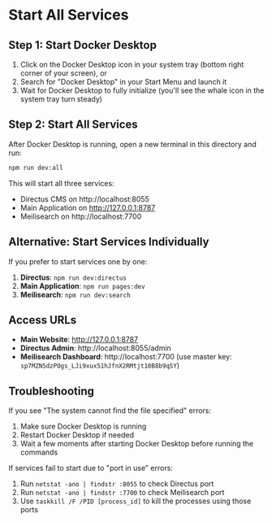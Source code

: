 # Start All Services

## Step 1: Start Docker Desktop

1. Click on the Docker Desktop icon in your system tray (bottom right corner of your screen), or
2. Search for "Docker Desktop" in your Start Menu and launch it
3. Wait for Docker Desktop to fully initialize (you'll see the whale icon in the system tray turn steady)

## Step 2: Start All Services

After Docker Desktop is running, open a new terminal in this directory and run:

```bash
npm run dev:all
```

This will start all three services:
- Directus CMS on http://localhost:8055
- Main Application on http://127.0.0.1:8787
- Meilisearch on http://localhost:7700

## Alternative: Start Services Individually

If you prefer to start services one by one:

1. **Directus**: `npm run dev:directus`
2. **Main Application**: `npm run pages:dev`
3. **Meilisearch**: `npm run dev:search`

## Access URLs

- **Main Website**: http://127.0.0.1:8787
- **Directus Admin**: http://localhost:8055/admin
- **Meilisearch Dashboard**: http://localhost:7700 (use master key: `sp7MZNSdzPOgs_LJi9xux51hJfnX2RMtjt10B8b9qSY`)

## Troubleshooting

If you see "The system cannot find the file specified" errors:
1. Make sure Docker Desktop is running
2. Restart Docker Desktop if needed
3. Wait a few moments after starting Docker Desktop before running the commands

If services fail to start due to "port in use" errors:
1. Run `netstat -ano | findstr :8055` to check Directus port
2. Run `netstat -ano | findstr :7700` to check Meilisearch port
3. Use `taskkill /F /PID [process_id]` to kill the processes using those ports